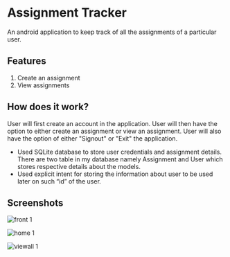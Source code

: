 # Assignment Tracker
An android application to keep track of all the assignments of a particular user.

## Features
1. Create an assignment
2. View assignments

## How does it work?
User will first create an account in the application. User will then have the option to either create an assignment or view an assignment. User will also have the option of either "Signout" or "Exit" the application.

* Used SQLite database to store user credentials and assignment details. There are two table in my database namely Assignment and User which stores respective details about the models.
* Used explicit intent for storing the information about user to be used later on such “id” of the user.

## Screenshots
![front 1](https://cloud.githubusercontent.com/assets/14006620/16890370/9544a3d0-4aa2-11e6-8063-99af022f2cac.png)

![home 1](https://cloud.githubusercontent.com/assets/14006620/16890371/9546527a-4aa2-11e6-9a57-9d6b6690afe4.png)

![viewall 1](https://cloud.githubusercontent.com/assets/14006620/16890372/954a90e2-4aa2-11e6-8c37-32c855e6752c.png)
